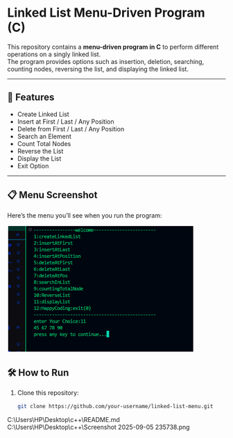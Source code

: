 # Linked List Menu-Driven Program (C)

This repository contains a **menu-driven program in C** to perform different operations on a singly linked list.  
The program provides options such as insertion, deletion, searching, counting nodes, reversing the list, and displaying the linked list.

---

## 🚀 Features
- Create Linked List
- Insert at First / Last / Any Position
- Delete from First / Last / Any Position
- Search an Element
- Count Total Nodes
- Reverse the List
- Display the List
- Exit Option

---

## 📋 Menu Screenshot
Here’s the menu you’ll see when you run the program:

![Menu Screenshot](screenshot.png)



## 🛠️ How to Run
1. Clone this repository:
   ```bash
   git clone https://github.com/your-username/linked-list-menu.git
C:\Users\HP\Desktop\c++\README.md 
C:\Users\HP\Desktop\c++\Screenshot 2025-09-05 235738.png